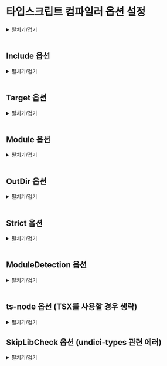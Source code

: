 # 타입스크립트 컴파일러 옵션 설정

<details>
<summary>펼치기/접기</summary>

타입스크립트의 컴파일 가정에서는 우리가 작성한 코드에 오류가 없는지 검사하고 오류가 없다면 자바스크립트 코드로 변환한다.

이러한 컴파일 과정에서 아주 세부적인 사항들 예를들어 얼마나 엄격하게 타입오류를 검사할 것인지 또는 컴파일 결과로 생성되는 자바스크립트 코드들의 버전은 어떻게 설정할 것인지 등 이러한 아주 세부적인 사항들을 컴파일러 옵션이라고 부른다.  

컴파일러 옵션을 직접 설정 한다는 것은 이런 세부적인 사항들을 프로그래머가, 개발자가 자신의 입맛에 맞게 자유롭게 변경하는 행위를 말한다.  

타입스크립트는 다른 언어들에 비해서 컴파일러 옵션을 아주 자유롭고 쉽게 설정할 수 있다.  
진행하는 프로젝트의 성격에 따라 프로젝트에 최적화된 맞춤 설정을 만들어 사용하는 것도 가능하다.  
이러한 이점들이 있기 때문에 실무에서는 보통 타입스크립트 컴파일러 옵션을  프로젝트의 상황에 따라 또는 사람에 따라 팀에 따라 입맛대로 설정해서 사용하는게 일반적이다.  

타입스크립트 컴파일러 옵션은 Node.js 패키지 단위로 설정할 수 있다.  
즉, 프로젝트 마다 설정할 수 있다.  
타입스크립트 컴파일러인 tsc 도구를 이용하면 기본적인 옵션이 다 자동으로 설정된 컴파일러 옵션 파일을 자동으로 만들 수 있다.

- 타입스크립트 컴파일 옵션 터미널 명령
	```bash
	tsc --init
	```

- 터미널 콘솔 출력
	```text/plain
	Created a new tsconfig.json with:                                                                                       
	                                                                                                                     TS 
	  target: es2016
	  module: commonjs
	  strict: true
	  esModuleInterop: true
	  skipLibCheck: true
	  forceConsistentCasingInFileNames: true
	
	
	You can learn more at https://aka.ms/tsconfig
	```

콘솔에 위와 같이 출력되며, 해당 프로젝트에 tsconfig.json 파일이 생성된다.

- tsconfig.json
	```json
	{
	  "compilerOptions": {
	    /* Visit https://aka.ms/tsconfig to read more about this file */
	
	    /* Projects */
	    // "incremental": true,                              /* Save .tsbuildinfo files to allow for incremental compilation of projects. */
	    // "composite": true,                                /* Enable constraints that allow a TypeScript project to be used with project references. */
	    // "tsBuildInfoFile": "./.tsbuildinfo",              /* Specify the path to .tsbuildinfo incremental compilation file. */
	    // "disableSourceOfProjectReferenceRedirect": true,  /* Disable preferring source files instead of declaration files when referencing composite projects. */
	    // "disableSolutionSearching": true,                 /* Opt a project out of multi-project reference checking when editing. */
	    // "disableReferencedProjectLoad": true,             /* Reduce the number of projects loaded automatically by TypeScript. */
	
	    /* Language and Environment */
	    "target": "es2016",                                  /* Set the JavaScript language version for emitted JavaScript and include compatible library declarations. */
	    // "lib": [],                                        /* Specify a set of bundled library declaration files that describe the target runtime environment. */
	    // "jsx": "preserve",                                /* Specify what JSX code is generated. */
	    // "experimentalDecorators": true,                   /* Enable experimental support for legacy experimental decorators. */
	    // "emitDecoratorMetadata": true,                    /* Emit design-type metadata for decorated declarations in source files. */
	    // "jsxFactory": "",                                 /* Specify the JSX factory function used when targeting React JSX emit, e.g. 'React.createElement' or 'h'. */
	    // "jsxFragmentFactory": "",                         /* Specify the JSX Fragment reference used for fragments when targeting React JSX emit e.g. 'React.Fragment' or 'Fragment'. */
	    // "jsxImportSource": "",                            /* Specify module specifier used to import the JSX factory functions when using 'jsx: react-jsx*'. */
	    // "reactNamespace": "",                             /* Specify the object invoked for 'createElement'. This only applies when targeting 'react' JSX emit. */
	    // "noLib": true,                                    /* Disable including any library files, including the default lib.d.ts. */
	    // "useDefineForClassFields": true,                  /* Emit ECMAScript-standard-compliant class fields. */
	    // "moduleDetection": "auto",                        /* Control what method is used to detect module-format JS files. */
	
	    /* Modules */
	    "module": "commonjs",                                /* Specify what module code is generated. */
	    // "rootDir": "./",                                  /* Specify the root folder within your source files. */
	    // "moduleResolution": "node10",                     /* Specify how TypeScript looks up a file from a given module specifier. */
	    // "baseUrl": "./",                                  /* Specify the base directory to resolve non-relative module names. */
	    // "paths": {},                                      /* Specify a set of entries that re-map imports to additional lookup locations. */
	    // "rootDirs": [],                                   /* Allow multiple folders to be treated as one when resolving modules. */
	    // "typeRoots": [],                                  /* Specify multiple folders that act like './node_modules/@types'. */
	    // "types": [],                                      /* Specify type package names to be included without being referenced in a source file. */
	    // "allowUmdGlobalAccess": true,                     /* Allow accessing UMD globals from modules. */
	    // "moduleSuffixes": [],                             /* List of file name suffixes to search when resolving a module. */
	    // "allowImportingTsExtensions": true,               /* Allow imports to include TypeScript file extensions. Requires '--moduleResolution bundler' and either '--noEmit' or '--emitDeclarationOnly' to be set. */
	    // "rewriteRelativeImportExtensions": true,          /* Rewrite '.ts', '.tsx', '.mts', and '.cts' file extensions in relative import paths to their JavaScript equivalent in output files. */
	    // "resolvePackageJsonExports": true,                /* Use the package.json 'exports' field when resolving package imports. */
	    // "resolvePackageJsonImports": true,                /* Use the package.json 'imports' field when resolving imports. */
	    // "customConditions": [],                           /* Conditions to set in addition to the resolver-specific defaults when resolving imports. */
	    // "noUncheckedSideEffectImports": true,             /* Check side effect imports. */
	    // "resolveJsonModule": true,                        /* Enable importing .json files. */
	    // "allowArbitraryExtensions": true,                 /* Enable importing files with any extension, provided a declaration file is present. */
	    // "noResolve": true,                                /* Disallow 'import's, 'require's or '<reference>'s from expanding the number of files TypeScript should add to a project. */
	
	    /* JavaScript Support */
	    // "allowJs": true,                                  /* Allow JavaScript files to be a part of your program. Use the 'checkJS' option to get errors from these files. */
	    // "checkJs": true,                                  /* Enable error reporting in type-checked JavaScript files. */
	    // "maxNodeModuleJsDepth": 1,                        /* Specify the maximum folder depth used for checking JavaScript files from 'node_modules'. Only applicable with 'allowJs'. */
	
	    /* Emit */
	    // "declaration": true,                              /* Generate .d.ts files from TypeScript and JavaScript files in your project. */
	    // "declarationMap": true,                           /* Create sourcemaps for d.ts files. */
	    // "emitDeclarationOnly": true,                      /* Only output d.ts files and not JavaScript files. */
	    // "sourceMap": true,                                /* Create source map files for emitted JavaScript files. */
	    // "inlineSourceMap": true,                          /* Include sourcemap files inside the emitted JavaScript. */
	    // "noEmit": true,                                   /* Disable emitting files from a compilation. */
	    // "outFile": "./",                                  /* Specify a file that bundles all outputs into one JavaScript file. If 'declaration' is true, also designates a file that bundles all .d.ts output. */
	    // "outDir": "./",                                   /* Specify an output folder for all emitted files. */
	    // "removeComments": true,                           /* Disable emitting comments. */
	    // "importHelpers": true,                            /* Allow importing helper functions from tslib once per project, instead of including them per-file. */
	    // "downlevelIteration": true,                       /* Emit more compliant, but verbose and less performant JavaScript for iteration. */
	    // "sourceRoot": "",                                 /* Specify the root path for debuggers to find the reference source code. */
	    // "mapRoot": "",                                    /* Specify the location where debugger should locate map files instead of generated locations. */
	    // "inlineSources": true,                            /* Include source code in the sourcemaps inside the emitted JavaScript. */
	    // "emitBOM": true,                                  /* Emit a UTF-8 Byte Order Mark (BOM) in the beginning of output files. */
	    // "newLine": "crlf",                                /* Set the newline character for emitting files. */
	    // "stripInternal": true,                            /* Disable emitting declarations that have '@internal' in their JSDoc comments. */
	    // "noEmitHelpers": true,                            /* Disable generating custom helper functions like '__extends' in compiled output. */
	    // "noEmitOnError": true,                            /* Disable emitting files if any type checking errors are reported. */
	    // "preserveConstEnums": true,                       /* Disable erasing 'const enum' declarations in generated code. */
	    // "declarationDir": "./",                           /* Specify the output directory for generated declaration files. */
	
	    /* Interop Constraints */
	    // "isolatedModules": true,                          /* Ensure that each file can be safely transpiled without relying on other imports. */
	    // "verbatimModuleSyntax": true,                     /* Do not transform or elide any imports or exports not marked as type-only, ensuring they are written in the output file's format based on the 'module' setting. */
	    // "isolatedDeclarations": true,                     /* Require sufficient annotation on exports so other tools can trivially generate declaration files. */
	    // "allowSyntheticDefaultImports": true,             /* Allow 'import x from y' when a module doesn't have a default export. */
	    "esModuleInterop": true,                             /* Emit additional JavaScript to ease support for importing CommonJS modules. This enables 'allowSyntheticDefaultImports' for type compatibility. */
	    // "preserveSymlinks": true,                         /* Disable resolving symlinks to their realpath. This correlates to the same flag in node. */
	    "forceConsistentCasingInFileNames": true,            /* Ensure that casing is correct in imports. */
	
	    /* Type Checking */
	    "strict": true,                                      /* Enable all strict type-checking options. */
	    // "noImplicitAny": true,                            /* Enable error reporting for expressions and declarations with an implied 'any' type. */
	    // "strictNullChecks": true,                         /* When type checking, take into account 'null' and 'undefined'. */
	    // "strictFunctionTypes": true,                      /* When assigning functions, check to ensure parameters and the return values are subtype-compatible. */
	    // "strictBindCallApply": true,                      /* Check that the arguments for 'bind', 'call', and 'apply' methods match the original function. */
	    // "strictPropertyInitialization": true,             /* Check for class properties that are declared but not set in the constructor. */
	    // "strictBuiltinIteratorReturn": true,              /* Built-in iterators are instantiated with a 'TReturn' type of 'undefined' instead of 'any'. */
	    // "noImplicitThis": true,                           /* Enable error reporting when 'this' is given the type 'any'. */
	    // "useUnknownInCatchVariables": true,               /* Default catch clause variables as 'unknown' instead of 'any'. */
	    // "alwaysStrict": true,                             /* Ensure 'use strict' is always emitted. */
	    // "noUnusedLocals": true,                           /* Enable error reporting when local variables aren't read. */
	    // "noUnusedParameters": true,                       /* Raise an error when a function parameter isn't read. */
	    // "exactOptionalPropertyTypes": true,               /* Interpret optional property types as written, rather than adding 'undefined'. */
	    // "noImplicitReturns": true,                        /* Enable error reporting for codepaths that do not explicitly return in a function. */
	    // "noFallthroughCasesInSwitch": true,               /* Enable error reporting for fallthrough cases in switch statements. */
	    // "noUncheckedIndexedAccess": true,                 /* Add 'undefined' to a type when accessed using an index. */
	    // "noImplicitOverride": true,                       /* Ensure overriding members in derived classes are marked with an override modifier. */
	    // "noPropertyAccessFromIndexSignature": true,       /* Enforces using indexed accessors for keys declared using an indexed type. */
	    // "allowUnusedLabels": true,                        /* Disable error reporting for unused labels. */
	    // "allowUnreachableCode": true,                     /* Disable error reporting for unreachable code. */
	
	    /* Completeness */
	    // "skipDefaultLibCheck": true,                      /* Skip type checking .d.ts files that are included with TypeScript. */
	    "skipLibCheck": true                                 /* Skip type checking all .d.ts files. */
	  }
	}
	
	```


먼저 tsconfig.json이라는 파일은 TypeScript Configuration의 줄임말이고, 타입스크립트 컴파일러의 설정 파일이라고 생각하면 된다.

파일의 내용을 보면 굉장히 많은 옵션들이 설정 되어 있고, 대부분의 라인들이 주석처리 되어있어 실제로 적용되고 있는 옵션들은 몇개 되지 않는다.  
이곳의 옵션들을 몇개 바꾸면 TSC의 동작이 실제로 바뀌게 된다.

지금은 컴파일러 옵션들을 어떻게 설정하는지, 또 어떤 옵션들이 있는지 처음부터 배워보려고 하는 것이기 때문에 자동 생성된 옵션들을 사용하지 않고, 파일 전체 내용을 다 지우고 하나씩 필요한 옵션을 다 설정해 보도록 한다.

</details>
<br>


## Include 옵션
<details>
<summary>펼치기/접기</summary>

<br>
컴파일 할 타입스크립트 파일들의 범위와 위치를 알려주는 옵션이다.  
index.ts같은 파일들을 컴파일 해야 될 때 `tsc src/index.ts`라는 명령어를 실행하였다.  
만약 index.ts파일 하나만 있는것이 아니라 100개의 타입스크립트 파일이 있었다고 치면 일일이 `tsc 파일이름` 이라는 100번의 명령어를 입력해줘야 하기 때문이다.  

include라는 옵션을 이용하면 특정 폴더, 예를들어 src 폴더 하위에 있는 모든 타입스크립트 파일을 동시에 한 번의 명령으로 컴파일 하도록 설정할 수 있다.  

tsconfig.json 파일에 include라는 항목을 생성하게 되면 빈 배열의 value가 key:value 형태로 자동 완성 된다.  
해당 빈배열 안에 "src" 라는 문자열을 넣도록 한다.

- tsconfig.json
  ```json
  {
    "include" : ["src"]
  }
  ```

위와 같이 설정하면 "src라는 경로 하위에 있는 모든 파일을 포함해서 한번에 컴파일 해라." 라는 의미
즉, "너가 컴파일 할 경우가 src 야." 라는 것과 똑같다.  
이렇게 설정한 뒤 이전에 컴파일 했던 .js 확장자의 컴파일 결과 파일을 삭제 후 파일 이름을 제외한 tsc를 명령어로 입력만 해주면 자동으로 index.ts라는 경로를 명시 하지 않았음에도 src 디렉토리 안에 있는 모든 파일들을 동시에 컴파일 해 준다.

- src/test.ts
  ```ts
  console.log("Hello Test")
  ```

#### [컴파일 전]
📂onebite-typescript   
┠ 📂 section01  
┃ ┠ 📂 node_modules  
┃ ┠ 📂 src  
┃ ┃ ┠ 📄index.ts  
┃ ┃ ┖ 📄test.ts  

- tsc 컴파일 명령
  ```bash
  tsc
  ```

#### [컴파일 후]
📂onebite-typescript   
┠ 📂 section01  
┃ ┠ 📂 node_modules  
┃ ┠ 📂 src  
┃ ┃ ┠ 📄index.js  
┃ ┃ ┠ 📄index.ts  
┃ ┃ ┠ 📄test.js  
┃ ┃ ┖ 📄test.ts  
</details>
<br>

## Target 옵션
<details>
<summary>펼치기/접기</summary>

<br>
타입스크립트 코드를 컴파일해서 만들어지는 자바스크립트 코드의 버전을 설정하는 옵션이다.

- tsconfig.json
  ```json
  {
    "compilerOptions": {
      "target": "ES6"
    },
    "include": ["src"]
  }
  ```
compilerOptions 옵션을 생성하고 value에 해당하는 json 객체에 target 옵션을 생성한 뒤 target 옵션의 value를 "ES5"로 설정한다.  
이와같이 설정할 경우 컴파일 결과로 생성되는 자바스크립트 코드의 버전이 ES5 즉, 옛 버전의 자바스크립트가 생성된다.

컴파일 예제를 다음과 같이 구성한 뒤 컴파일을 진행한다.

- target.ts
  ```ts
  const func = () => console.log("hello")
  ```

- target.js
  ```js
  var func = function () { return console.log("hello"); };
  ```

타겟을 ES5로 설정했고, ES5버전에는 화살표 함수가 없기 때문에 컴파일 과정에서 함수 표현식으로 변환 된것이다.


- tsconfig.json
  ```json
  {
    "compilerOptions": {
      "target": "ESNext"
    },
    "include": ["src"]
  }
  ```

- target.ts
  ```ts
  const func = () => console.log("hello")
  ```

- target.js
  ```js
  const func = () => console.log("hello")
  ```

**ESNext**는 자바스크립트 최신 버전을 의미한다.  
다시 한번 tsc로 컴파일 할 경우 컴파일 결과 생성되는 자바스크립트 파일도 화살표 함수를 갖게 된다.  
이렇게 컴파일러 옵션의 타겟 옵션을 이용하면 생성되는 자바스크립트 코드의 버전을 마음대로 조정할 수 있다.  

### 어디에 왜 사용할까?
타입스크립트를 통해서 만드는 프로덕트가 무조건 ES6를 지원하는 곳에서 동작하리라는 보장은 없다.  
즉, 옛날 자바스크립트 버전을 사용하는 구형 브라우저 혹은 예전의 서버 환경 등에서 동작시키려면 옛날 자바스크립트 버전을 사용해야할 일이 있기 때문에 중요한 옵션이다.  

include 옵션과는 달리 target 옵션은 complierOption이라는 항목 안에 설정했다.  
이는 target 옵션처럼 타입스크립트를 자바스크립트로 변환하는 과정이나 타입 검사 등에 이러한 아주 상세한 옵션들을 설정할 때에는 위와같이 compilerOption이라는 항목 안에 설정한다.
</details>
<br>

## Module 옵션
<details>
<summary>펼치기/접기</summary>

<br>
변환되는 자바스크립트 코드의 모듈 시스템을 설정하는 옵션이다.    
자바스크립트의 모듈 시스템에는 대표적으로 `CommonJS(CJS)`와 `ES 모듈 시스템(ESM)`이 있다.

### [CommonJS 래퍼런스](https://nodejs.org/api/modules.html)

- CommonJS - 모듈 불러오기
  ```js
  const 모듈 = require("./모듈")
  ```

- CommonJS - 모듈 내보내기
  ```js
  module.exports {
  }
  ```


### [ES 모듈 시스템 래퍼런스](https://reactjs.winterlood.com/4683fda0-82e5-452f-98fe-a3aab428d2b7)
- ES 모듈 시스템 - 모듈 불러오기
  ```js
  import 모듈 from "./모듈"
  ```

- ES 모듈 시스템 - 모듈 내보내기
  ```js
  export default {
  }
  ```

### tsconfig.json module 옵션 설정

#### CommonJS로 설정
- tsconfig.json
  ```json
  {
    "compilerOptions": {
      "target": "ESNext",
	  "module": "CommonJS" /* module - CommonJS */
    },
    "include": ["src"]
  }
  ```

- config-exam/module/exm/export.ts
  ```ts
  export const hello = () => {
    console.log("hello");
  }
  ```

- config-exam/module/exm/import.ts
  ```ts
  import { hello } from './esmExport';
  hello();
  ```

참고로 타입스크립트에서는 import를 통해서 모듈에서 값을 불러오고, Export를 통해서 모듈에서 값을 내보낼 수 있다.  
이는 자바스크립트의 ES 모듈 시스템과 똑같다고 생각하면 된다.  

- tsc 컴파일
  ```
  tsc
  ```

- config-exam/module/exm/import.js
  ```js
  "use strict";
  Object.defineProperty(exports, "__esModule", { value: true });
  const export_1 = require("./export");
  (0, export_1.hello)();
  ```
독특한 코드가 생성된 것을 확인할 수 있다.  
코드를 보면 require나 exports처럼 ES 모듈 시스템이 아니라 Common.js 모듈 시스템의 키워드들이 들어있다.  

앞서 tsconfig.json에 module 옵션을 CommonJS로 설정했기 때문에 변환되는 자바스크립트 코드의 모듈 시스템이 CommonJS로 설정이 된것이다.  

- config-exam/module/exm/export.js
  ```js
  "use strict";
  Object.defineProperty(exports, "__esModule", { value: true });
  exports.hello = void 0;
  const hello = () => {
      console.log("hello");
  };
  exports.hello = hello;
  ```

#### ESNext로 설정

- tsconfig.json
   ```json
  {
    "compilerOptions": {
      "target": "ESNext",
	    "module": "ESNext", /* module - ESNext */
    },
    "include": ["src"]
  }
  ```

- config-exam/module/exm/export.ts
  ```ts
  export const hello = () => {
    console.log("hello");
  }
  ```

- config-exam/module/exm/import.ts
  ```ts
  import { hello } from './esmExport';
  hello();
  ```

import와 export 즉, ES 모듈 시스템을 사용하는 자바스크립트 코드로 변환된 것을 확인할 수 있다.  
이렇게 모듈 옵션을 설정해서 변환된 자바스크립트 코드의 모듈 시스템을 직접 설정할 수 있다.  
이 옵션되 매우 중요하다.  
이전의 Target 옵션과 비슷하게 개발자가 실제로 만드는 프로덕션이 무조건 ES 모듈 시스템이 지원되는 곳에서 동작하리라는 보장이 없기 때문이다.  
그래서 만들어야 되는 프로젝트의 상황에 따라 환경에 따라 모듈 옵션을 잘 조정해서 적절하게 모듈 시스템을 조정해야 한다.  
</details>
<br> 

## OutDir 옵션
<details>
<summary>펼치기/접기</summary>

<br>
TSC로 타입스크립트 코드들을 컴파일 하면 컴파일 결과가  src 디렉토리 내 그대로 생겨버린다.   
실제 실무를 할때는 파일이 굉장히 많기 때문에 굉장히 불편하다.  
컴파일 결과로 생성된 자바스크립트 코드는 직접 수정하는 코드도 아니다.

이럴 때 사용하는 옵션이 outDir 옵션이다.

- tsconfig.json
  ```json
  {
    "compilerOptions": {
      "target": "ESNext",
	    "module": "ESNext",
	    "outDir": "dist" /* outDir 옵션 추가 */
    },
    "include": ["src"]
  }
  ```

outDir 옵션의 value 값으로는 컴파일 결과가 생성될 자바스크립트 파일들이 어디에 위치할지에 대한 디렉토리명을 작성하면 된다.  

dist라는 디렉토리로 설정한다.

#### [컴파일 전]
📂onebite-typescript   
┃ ┠ 📂 section01  
┃ ┃ ┠ 📂 node_modules  
┃ ┃ ┠ 📂 src  
┃ ┃ ┃ ┖ 📄index.ts  

- tsc 컴파일 명령
  ```bash
  tsc
  ```

#### [컴파일 후]
📂onebite-typescript   
┃ ┠ 📂 section01  
┃ ┃ ┠ 📂 dist
┃ ┃ ┃┖ 📄index.js   
┃ ┃ ┠ 📂 node_modules  
┃ ┃ ┠ 📂 src  
┃ ┃ ┃ ┖ 📄index.ts  

위와 같이 outDir 옵션을 설정하면 컴파일 결과로 생성되는 코드를 직접 작성하는 코드 영역에서 분리할 수 있다.

</details>
<br>

## Strict 옵션
<details>
<summary>펼치기/접기</summary>

<br>
strict 옵션은 엄격한 타입 검사를 의미하는 옵션이다.  
이 옵션을 true로 설정할 경우 타입스크립트가 타입을 매우 엄격하게 된다.  
타입스크립트는 매겨변수들의 타입을 프로그래머가 직접 지정하도록 권장한다.  

- strict.ts
  ```ts
  export const hello = (message) => {
	  console.log("hello" + message)
  }
  ```
위 코드를 보면 매개변수 message의 타입이 뭐가 될지 알 수 없다.  
타입스크립트의 점진적인 타입 시스템의 경우 대부분의 상황에 변수의 타입을 추론한다.  
그러나 위 코드에서 매개변수의 message의 타입은 TypeScript가 추론할 수 없다.  
hello()라는 함수를 호출하면서 매개변수로 어떤 타입의 값을 넣을지는 아무도 모르기 때문이다.  
그렇기 때문에 추론되지 않는 변수의 타입을 명시하지 않으면 strict 모드 엄격한 검사 모드를 true로 설정할 경우 (IDE에서) 오류가 발생하게 된다.
그러나 반대로 strict 모드를 false로 설정하여 엄격한 검사를 해제 할 경우 오류가 사라지고 해당 코드가 허용되게 된다.

- tsconfig.json
  ```json
  {
    "compilerOptions": {
      "target": "ESNext",
      "module": "ESNext",
      "outDir": "dist",
	    "strict": true /* strict 옵션 추가 */
    },
    "include": ["src"]
  }
  ```

strict옵션을 키게 될 경우 최대한 타입 오류가 없게 하기 위해서 엄격하게 코드의 타입을 검사하고, strict옵션을 끄면 코드에 오류가 있을지 몰라도 타입을 유연하게 검사한다고 생각하면 된다.  
보통의 경우 strict옵션을 true로 켜둔 상태에서 개발하게 될 것이다.  
타입스크립트 코드들을 엄격하게 검사해서 오류 가능성을 줄일 수 있기 때문이다.  

예외로 자바스크립트 기존의 프로젝트를 타입스크립트로 새롭게 마이그레이션하는 특별한 상황이 있을 수 있다.  
이 경우 strict모드를 true로 설정해서 엄격한 검사를 적용하게 되면 기존 자바스크립트 코드에 모두 빨간 에러가 발생하는 대참사가 발생할 경우도 있기 때문에 strict모드를 간혹 끄기도 한다.

</details>
<br>

## ModuleDetection 옵션
<details>
<summary>펼치기/접기</summary>

<br>

- moduleDetection1.ts
  ```ts
  const a = 1;
  ```

- moduleDetection2.ts
  ```ts
  const a = 1;
  ```

- 컴파일 Error
  ```text/plain
  Cannot redeclare block-scoped variable 'a'.ts(2451)
  ```

블록범위 변수 a를 다시 선언할 수 없다. 라는 오류가 발생한다.  
동일한 이름의 변수를 똑같은 스코프에 두번 선언했다는 의미이다.  
스코프라는 것은 이름이 공유되는 공간을 말한다.  

```js
function func() {
}
```
예를들어 자바스크립트에서 위 코드와 같이 함수 하나를 선언할 경우 함수의 중괄호 안에는 똑같은 이름의 변수를 다시 선언할 수 없다.  
이와 같이 이름이 공유되는 공간을 스코프라고 부르는데 오류상의 내용이 바로 동일한 scope에 a라는 변수를 두번이나 중복 선언했다 라고 에러를 통해 알려주는 것이다.  

그러나 두개의 파일은 다른 파일이며, 자바스크립트의 경우 모든 각각의 파일이 개별 모듈로 취급되기 때문에 파일별로 동일한 변수명을 작성해도 전혀 문제가 되지 않는다.

하지만 타입스크립트에서 문제가 발생하는 이유는 타입스크립트는 기본적으로 모든 타입 스크립트 파일을 **전역 모듈**로 보기 때문에 그렇다.

전역 모듈로 본다는 뜻은 동일한 이름의 변수를 서로 다른 ts 파일로 각각 선언했으나 결국 두 변수는 같은 공간에 있다. 어떠한 전역적인 공간에 같이 있다. 라고 본다는 뜻이다.  

더 쉽게 말하면 각각의 ts파일로 만들어 봤자 모두 다 같은 공간에 있다고 간주하는 것이다.  

타입스크립트의 특징 때문에 프로그래머가 어떤 파일에 a라는 변수명이 정의되어 있으면 이 파일에는 a1 이런식으로 피해가야 될까?  
그렇다면 굳이 파일을 나눌 필요가 없다.  
각각의 독립된 이름 공간들을 써줘야 파일을 나눠서 코드를 분리하는 의미도 있기 때문이다.  

### 해결 방법
두가지 해결 방법이 있다.

#### 첫번째 해결 방법
   export나 import같은 모듈 시스템을 사용하는 문법 키워드를 파일 내 한번 이상 작성을 하면 해당 ts 파일은 독립 된 공간으로 바라보기 시작한다.  
   독립 된 모듈, 격리 된 모듈로 바라보기 시작한다는 것이다.
   
  ```ts
  const a = 1;
  export {};
  ```
  위 코드처럼 작성할 경우 변수 a는 moduleDetection1.ts라는 독립된 모듈 안에만 있다고 본다는 것이다.  
  모든 파일마다 export나 import같은 키워드를 억지로라도 넣어 해결하는 방법이다.

#### 두번째 해결 방법
두번째 해결 방법으로는 tsconfig.json의 compilerOptions에서 moduleDetection 옵션을 설정하는것이다.  
해당 옵션은 이름에서 알 수 있듯이 타입스크립트가 각각의 파일을 어떤 모듈로 감지할 것이냐를 결정하는 옵션이다.  
이 옵션의 value값을 "force"로 설정할 경우 에러가 사라진다.  
  - tsconfig.json
  ```json
  {
    "compilerOptions": {
	    /* 생략 */
	    "module": "ESNext",
	    "moduleDetection": "force"
	  },
	  /* 생략 */
  }
  ```


만약 사라지지 않을 경우 현재 작성한 tsconfig.json을 기준으로 타입검사를 다시 수행해야한다.
Ctrl + Shift + P > restart 검색 > Restart TS Server 명령 실행  
위 과정을 통해 tsconfig.json을 기준으로 타입스크립트 파일들을 전부 다시 검사하기 때문에,tsconfig.json에 방금 저장한 옵션들이 즉시 적용된다.

 - tsc 컴파일
  ```
  tsc
  ```

- dist/moduleDetection1.js | dist/moduleDetection2.js
  ```js
  const a = 1;
  export {};
  ```
컴파일 결과로 생성된 두 자바스크립트 파일을 열어보면 놀랍게도 모두 export {}; 코드가 추가된것을 확인할 수 있다.  

타입스크립트로 컴파일 되면서 타입스크립트 컴파일러가 모듈 시스템을 사용하는 키워드를 자동으로 추가해준다.  

앞서 첫번째 방법으로 기본적으로 모든 타입스크립트 파일은 전역 모듈로 취급을 받기 때문에 개별 모듈로 취급 받도록 하려면 파일 안에 export 같은 모듈 시스템을 사용하는 키워드를 하나라도 넣어둬야 하는것으로 알아 보았다.  
tsconfig.json에서 옵션을 통해 moduleDetection 옵션을 force 값으로 키게 되면 타입스크립트 파일 안에 모듈 시스템이 없는 키워드도 타입스크립트 컴파일러가 자동으로 모듈시스템을 사용하는 코드를 추가해 주면서 모든 파일이 결국 개별 모듈로 취급되도록 만들어 준다.  

참고로 자동으로 추가된 모듈 시스템의 키워드는 ES 모듈 시스템의 export다.  
이는 변환된 tsconfig.json의 "module": "ESNext" 옵션을 통해 자바스크립트 코드의 모듈 시스템을 ESNext로 설정했기 때문에 그렇다.  

만약 "module": "CommonJS"로 옵션을 바꾼 뒤 다시 컴파일 해보면 export같은 ESM 모듈 시스템의 키워드가 아니라 exports라는 CommonJS 모듈 시스템으로 컴파일 되는것을 볼 수 있다.

 - moduleDetection1.js | moduleDetection2.js
   ```js
   "use strict"
   Object.defineProperty(exports, "__esModule", {value: true});
   const a = 1;
   ```

따라서 코드는 tsconfg.json의 모듈 설정에 따라 달라진다.

### 정리
모든 타입스크립트 파일은 글로벌 모듈, 전역 모듈로 취급받기 때문에 파일이 다르더라도 위와 같이 중복된 변수를 선언하면 오류가 발생한다.  
이를 해결하기 위해서는 각각의 타입스크립트 파일들을 개별 모듈로 만들어 줘야 하며, 그렇게 만들는 방식이 타입스크립트 파일에 명시적으로 export나 import 같은 모듈 시스템의 키워드를 하나 이상 활용한다.  
그런데 모든 타입스크립트의 파일에 이런 export나 import 같은 키워드들을 넣어 두기엔 번거롭고 까먹을 수 있기 때문에 자동으로 해주는 방식이 tsconfig.json에 moduleDetection 옵션을 force로 설정해 두는 것이 있다.  
이렇게 설정해 주면 자동으로 모든 타입스크립트 파일에 export나 import 같은 키워드를 자동으로 추가해주면서 모든 타입스크립트 파일을 개별 모듈로 취급될 수 있도록 도와준다.  

</details>
<br>

## ts-node 옵션 (TSX를 사용할 경우 생략)

<details><summary>펼치기/접기</summary>  

만약 tsconfig.json의 module 옵션을 CommonJS가 아닌 ESNext로 설정해 준 다음 ts-node를 실행하면 오류가 발생한다.

REAEDME.md 의 Install 부분에 node.js 20 버전부터 동작하지 않는다고 적어놨으나, 아래와 같이  
오류가 발생한다.

```text/plain
(node:24712) Warning: To load an ES module, set "type": "module" in the package.json or use the .mjs extension.
(Use `node --trace-warnings ...` to show where the warning was created)
C:\Programming\workspace_vs\onebite-typescript\section01\src\index.ts:3
export {};
^^^^^^

SyntaxError: Unexpected token 'export'
    at internalCompileFunction (node:internal/vm:77:18)
    at wrapSafe (node:internal/modules/cjs/loader:1288:20)
    at Module._compile (node:internal/modules/cjs/loader:1340:27)
    at Module.m._compile (C:\Users\yjou7\AppData\Roaming\npm\node_modules\ts-node\src\index.ts:1618:23)
    at Module._extensions..js (node:internal/modules/cjs/loader:1435:10)
    at Object.require.extensions.<computed> [as .ts] (C:\Users\yjou7\AppData\Roaming\npm\node_modules\ts-node\src\index.ts:1621:12)
    at Module.load (node:internal/modules/cjs/loader:1207:32)
    at Function.Module._load (node:internal/modules/cjs/loader:1023:12)
    at Function.executeUserEntryPoint [as runMain] (node:internal/modules/run_main:135:12)
    at phase4 (C:\Users\yjou7\AppData\Roaming\npm\node_modules\ts-node\src\bin.ts:649:14)
```

export {} 를 이해하지 못하는것을 확인할 수 있다.  
node에서 오류가 발생했고, ES모듈을 로드하려면 "type": "module"을 package.json에 정의하라고 나온다.  
자바스크립트의 경우 node.js에서 ES 모듈 시스템을 사용하려면 package.json에 "type": "module"을 설정해야된다.

- package.json
  ```json
  {
    /* 프로젝트 옵션 생략 */
    "type": "module", /* <===== 옵션 추가 */
    "dependencies": {/* 생략 */}
  }
  ```
    

위와같이 설정한 뒤 다시 ts-node 명령을 실행할 경우 또 한번의 에러 메시지를 당면하게 된다.

```
TypeError: Unknown file extension ".ts" for C:\Programming\workspace_vs\onebite-typescript\section\src\index.ts
    at Object.getFileProtocolModuleFormat [as file:] (node:internal/modules/esm/get_format:160:9)
    at defaultGetFormat (node:internal/modules/esm/get_format:203:36)
    at defaultLoad (node:internal/modules/esm/load:143:22)
    at async ModuleLoader.load (node:internal/modules/esm/loader:409:7)
    at async ModuleLoader.moduleProvider (node:internal/modules/esm/loader:291:45)
    at async link (node:internal/modules/esm/module_job:76:21) {
  code: 'ERR_UNKNOWN_FILE_EXTENSION'
```

타입스크립트 파일 자체를 이해못하는 기상천외한 오류이다.  
이 오류가 발생한 이유는 ts-node가 ES 모듈 시스템을 해석하지 못해서 그렇다.  
node.js가 해석하도록 "type": "module" 설정을 했지만 ts-node는 여전히 ES 모듈 시스템을 이해할 수 없다.  
그 이유는 기본적으로 ts-node가 기본적으로 CommonJS 모듈시스템을 사용하기 때문에 그렇다.  
그래서 이런 경우에는 tsconfig.json에 가서 ts-node에 대한 옵션을 추가해주면 된다.

- tsconfig.json 
  ```json
  {
    "compilerOptions": {
      // "target": "ES5",
      "target": "ESNext",
      // "module": "CommonJS", /* module - CommonJS */
      "module": "ESNext", /* module - ESNext */
      "outDir": "dist", /* outDir 옵션 추가 */
      "strict": true, /* 엄격한 타입 체크 */
      "moduleDetection": "force"
    },
    /* ts-node 옵션: 20 lts 버전의 경우 package.json에 "type": "module" 옵션과 함께 사용 */
    "ts-node": {
      "esm": true // <===== 옵션 추가
    },  
    "include": ["src"]
  }
  ```
    

위 설정은 node 버전을 LTS 버전으로 낮추었을 경우에 해당한다.  
v20.11.1 버전의 node를 사용하는 필자의 경우에는 설정이 빈 {} 형태의 tsconfig.json 파일만 만들어 두거나 compilerOptions의 module 옵션을 "CommonJS"로 설정하면 위 설정과 상관 없이 해당 오류는 발생하지 않는다.

이는 앞서 말했던 설명중 ts-node가 기본적으로 CommonJS 모듈시스템을 사용하기 때문이다.
여기서 한가지 알 수 있는점은, tsconfig.js에 module옵션을 설정하지 않을 경우 타입스크립트 컴파일러는 자동으로 CommonJS 모듈시스템을 따른다는 점이다.

[참조 레퍼런스](https://hi-rachel.tistory.com/185)

</details>  

## SkipLibCheck 옵션 (undici-types 관련 에러)

<details><summary>펼치기/접기</summary>  

@types 버전이 20버전 이상으로 업데이트 되면서 특정 라이브러리에서 타입 검사 오류가 발생하고 있다.  
따라서 tsconfig.json 파일에서 compilerOption 내부에 skibLibCheck 옵션을 추가해야 한다.

- tsconfig.json
  ```json
  {
    "compilerOptions": {
      // "target": "ES5",
      "target": "ESNext",
      // "module": "CommonJS", /* module - CommonJS */
      "module": "ESNext", /* module - ESNext */
      "outDir": "dist", /* outDir 옵션 추가 */
      "strict": true, /* 엄격한 타입 체크 */
      "moduleDetection": "force",
      "skipLibCheck": true
    },
    /* ts-node 옵션: 20 lts 버전의 경우 package.json에 "type": "module" 옵션과 함께 사용 */
    /* "ts-node": {
      "esm": true
    }, */ 
    "include": ["src"]
  }
  ```
    

위 옵션의 경우 타입 정의 파일(.d.ts 확장자를 갖는 파일을 의미한다.)의 타입 검사를 생략하는 옵션이다.  
보통 타입 정의 파일은 라이브러리에서 사용하는데 가끔 라이브러리의 타입 정의 파일에서 타입 오류가 발생할 수 있다.  
따라서 해당 옵션을 true로 설정하여 불필요한 정의 파일의 타입 검사를 생략하도록 설정한다.

</details>
